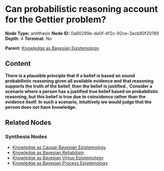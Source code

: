# Can probabilistic reasoning account for the Gettier problem?

**Node Type:** antithesis
**Node ID:** 0a60299e-da0f-4f2c-92ce-3acb80f20189
**Depth:** 4
**Terminal:** No

**Parent:** [Knowledge as Bayesian Epistemology](knowledge-as-bayesian-epistemology-synthesis-a43b8493-b553-47d7-956a-121558a796e0.md)

## Content

**There is a plausible principle that if a belief is based on sound probabilistic reasoning given all available evidence and that reasoning supports the truth of the belief, then the belief is justified.**, **Consider a scenario where a person has a justified true belief based on probabilistic reasoning, but this belief is true due to coincidence rather than the evidence itself. In such a scenario, intuitively we would judge that the person does not have knowledge.**

## Related Nodes

### Synthesis Nodes

- [Knowledge as Causal-Bayesian Epistemology](knowledge-as-causal-bayesian-epistemology-synthesis-b1191242-2da3-4df8-b329-00e284a14449.md)
- [Knowledge as Bayesian Reliabilism](knowledge-as-bayesian-reliabilism-synthesis-c38b5f7a-9332-44c1-af0b-37702e09e127.md)
- [Knowledge as Bayesian Virtue Epistemology](knowledge-as-bayesian-virtue-epistemology-synthesis-4cb64a2a-4db5-4571-8824-74d389382b4a.md)
- [Knowledge as Bayesian Process Epistemology](knowledge-as-bayesian-process-epistemology-synthesis-6e4fc898-68be-4523-975a-444adbb88286.md)
